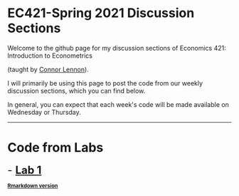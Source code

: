 # EC421-Spring 2021 Discussion Sections

Welcome to the github page for my discussion sections of Economics 421: Introduction to Econometrics 

(taught by [Connor Lennon](https://economics.uoregon.edu/profile/clennon/)).

I will primarily be using this page to post the code from our weekly discussion sections, which you can find below. 

In general, you can expect that each week's code will be made available on Wednesday or Thursday.

***
# Code from Labs

<font size="+2"> - [**Lab 1**](https://raw.githack.com/robmcdonough/EC421-S21/main/Lab_1.html)</font>

 <sub>[**Rmarkdown version**](https://raw.githack.com/robmcdonough/EC421-S21/main/Lab_1.Rmd)</sub>
